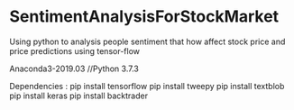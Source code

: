 # SentimentAnalysisForStockMarket
Using python to analysis people sentiment that how affect stock price and price predictions using tensor-flow 

Anaconda3-2019.03 //Python 3.7.3

Dependencies : 
        pip install tensorflow
				pip install tweepy
				pip install textblob
				pip install keras
				pip install backtrader
        
